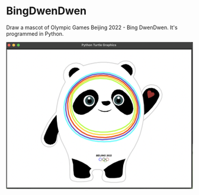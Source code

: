 # BingDwenDwen
Draw a mascot of Olympic Games Beijing 2022 - Bing DwenDwen. It's programmed in Python.

![This is an image](https://github.com/JeomJeom/BingDwenDwen/blob/main/demo/Screen%20Shot%202022-02-10%20at%201.34.09%20am.png)
